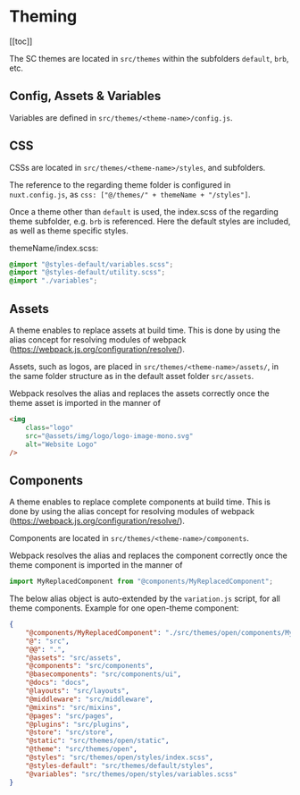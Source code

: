 # Theming

[[toc]]

The SC themes are located in `src/themes` within the subfolders `default`, `brb`, etc.

## Config, Assets & Variables

Variables are defined in `src/themes/<theme-name>/config.js`.

## CSS

CSSs are located in `src/themes/<theme-name>/styles`, and subfolders.

The reference to the regarding theme folder is configured in `nuxt.config.js`, as `css: ["@/themes/" + themeName + "/styles"]`.

Once a theme other than `default` is used, the index.scss of the regarding theme subfolder, e.g. `brb` is referenced. Here the default styles are included, as well as theme specific styles.

themeName/index.scss:

```css
@import "@styles-default/variables.scss";
@import "@styles-default/utility.scss";
@import "./variables";
```

## Assets

A theme enables to replace assets at build time. This is done by using the alias concept for resolving modules of webpack (<https://webpack.js.org/configuration/resolve/>).

Assets, such as logos, are placed in `src/themes/<theme-name>/assets/`, in the same folder structure as in the default asset folder `src/assets`.

Webpack resolves the alias and replaces the assets correctly once the theme asset is imported in the manner of

```html
<img
	class="logo"
	src="@assets/img/logo/logo-image-mono.svg"
	alt="Website Logo"
/>
```

## Components

A theme enables to replace complete components at build time. This is done by using the alias concept for resolving modules of webpack (<https://webpack.js.org/configuration/resolve/>).

Components are located in `src/themes/<theme-name>/components`.

Webpack resolves the alias and replaces the component correctly once the theme component is imported in the manner of

```javascript
import MyReplacedComponent from "@components/MyReplacedComponent";
```

The below alias object is auto-extended by the `variation.js` script, for all theme components. Example for one open-theme component:

```json
{
	"@components/MyReplacedComponent": "./src/themes/open/components/MyReplacedComponent.vue",
	"@": "src",
	"@@": ".",
	"@assets": "src/assets",
	"@components": "src/components",
	"@basecomponents": "src/components/ui",
	"@docs": "docs",
	"@layouts": "src/layouts",
	"@middleware": "src/middleware",
	"@mixins": "src/mixins",
	"@pages": "src/pages",
	"@plugins": "src/plugins",
	"@store": "src/store",
	"@static": "src/themes/open/static",
	"@theme": "src/themes/open",
	"@styles": "src/themes/open/styles/index.scss",
	"@styles-default": "src/themes/default/styles",
	"@variables": "src/themes/open/styles/variables.scss"
}
```

